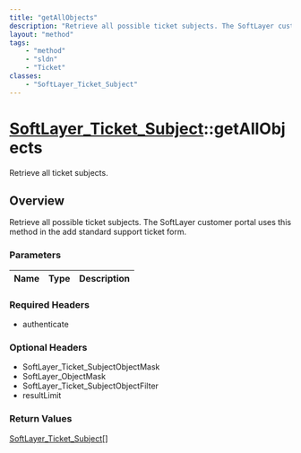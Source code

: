 ```yaml
---
title: "getAllObjects"
description: "Retrieve all possible ticket subjects. The SoftLayer customer portal uses this method in the add standard support ticket... "
layout: "method"
tags:
    - "method"
    - "sldn"
    - "Ticket"
classes:
    - "SoftLayer_Ticket_Subject"
---
```

# [SoftLayer_Ticket_Subject](/reference/services/SoftLayer_Ticket_Subject)::getAllObjects

Retrieve all ticket subjects.


## Overview 
Retrieve all possible ticket subjects. The SoftLayer customer portal uses this method in the add standard support ticket form.

### Parameters 
|Name | Type | Description |
| --- | --- | --- |


### Required Headers
* authenticate

### Optional Headers
* SoftLayer_Ticket_SubjectObjectMask
* SoftLayer_ObjectMask
* SoftLayer_Ticket_SubjectObjectFilter
* resultLimit

### Return Values
<a href='/reference/datatypes/SoftLayer_Ticket_Subject'>SoftLayer_Ticket_Subject[] </a>

